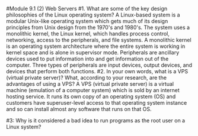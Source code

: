 #Module 9.1 (2)
Web Servers
#1. What are some of the key design philosophies of the Linux operating system?
A Linux-based system is a modular Unix-like operating system which gets much of its design principles
from Unix design from the 1970's and 1980's. The system uses a monolithic kernel, the Linux kernel,
which handles process control, networking, access to the peripherals, and file systems. A monolithic kernel is an
operating system architecture where the entire system is working in kernel space and is alone in 
supervisor mode. Peripherals are ancillary devices used to put information into and get information out of the computer.
Three types of peripherals are input devices, output devices, and devices that perform both functions.
#2. In your own words, what is a VPS (virtual private server)? What, according to your research, are the advantages of 
using a VPS?
A VPS (virtual private server) is a virtual machine (emulation of a computer system) which is sold by an internet
hosting service. It runs its own copy of an operating system (OS) and customers have 
superuser-level access to that operating system instance and so can install almost any software that runs on that OS.

#3: Why is it considered a bad idea to run programs as the root user on a Linux system?
